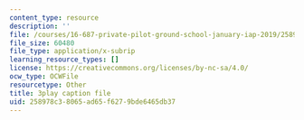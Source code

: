 ```yaml
---
content_type: resource
description: ''
file: /courses/16-687-private-pilot-ground-school-january-iap-2019/258978c38065ad65f6279bde6465db37_alLh1Jdqwvg.srt
file_size: 60480
file_type: application/x-subrip
learning_resource_types: []
license: https://creativecommons.org/licenses/by-nc-sa/4.0/
ocw_type: OCWFile
resourcetype: Other
title: 3play caption file
uid: 258978c3-8065-ad65-f627-9bde6465db37
---
```

